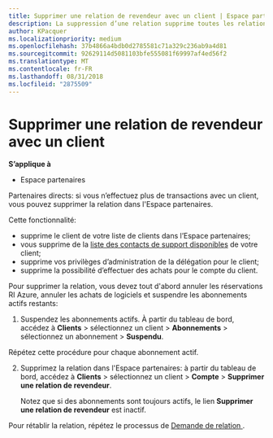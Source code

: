 ```yaml
---
title: Supprimer une relation de revendeur avec un client | Espace partenaires
description: La suppression d’une relation supprime toutes les relations commerciales clôturées de votre affichage dans l'Espace partenaires.
author: KPacquer
ms.localizationpriority: medium
ms.openlocfilehash: 37b4866a4bdb0d2785581c71a329c236ab9a4d81
ms.sourcegitcommit: 92629114d5081103bfe555081f69997af4ed56f2
ms.translationtype: MT
ms.contentlocale: fr-FR
ms.lasthandoff: 08/31/2018
ms.locfileid: "2875509"
---
```

# <a name="remove-a-reseller-relationship-with-a-customer"></a>Supprimer une relation de revendeur avec un client

**S’applique à**

-   Espace partenaires

Partenaires directs: si vous n’effectuez plus de transactions avec un client, vous pouvez supprimer la relation dans l'Espace partenaires. 

Cette fonctionnalité:
*  supprime le client de votre liste de clients dans l’Espace partenaires;
*  vous supprime de la [liste des contacts de support disponibles](assign-support-contacts.md) de votre client;
*  supprime vos privilèges d’administration de la délégation pour le client;
*  supprime la possibilité d’effectuer des achats pour le compte du client.

Pour supprimer la relation, vous devez tout d'abord annuler les réservations RI Azure, annuler les achats de logiciels et suspendre les abonnements actifs restants:

1.  Suspendez les abonnements actifs. À partir du tableau de bord, accédez à **Clients** > sélectionnez un client > **Abonnements** > sélectionnez un abonnement > **Suspendu**. 

   Répétez cette procédure pour chaque abonnement actif.

2.  Supprimez la relation dans l'Espace partenaires: à partir du tableau de bord, accédez à **Clients** > sélectionnez un client > **Compte** > **Supprimer une relation de revendeur**.

    Notez que si des abonnements sont toujours actifs, le lien **Supprimer une relation de revendeur** est inactif. 

Pour rétablir la relation, répétez le processus de [Demande de relation ](request-a-relationship-with-a-customer.md).
